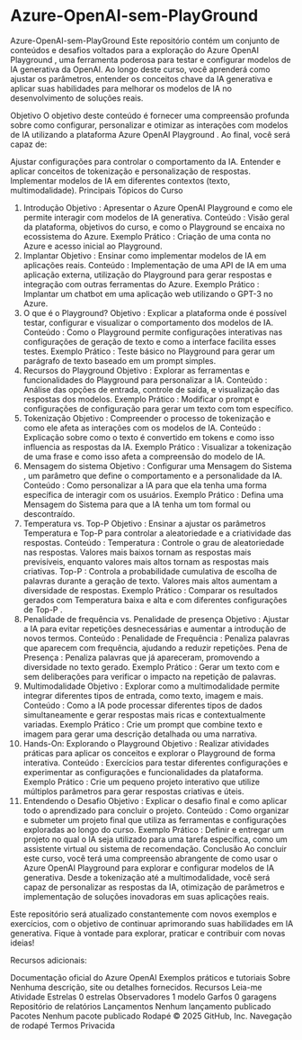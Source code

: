 # Azure-OpenAI-sem-PlayGround
Azure-OpenAI-sem-PlayGround
Este repositório contém um conjunto de conteúdos e desafios voltados para a exploração do Azure OpenAI Playground , uma ferramenta poderosa para testar e configurar modelos de IA generativa da OpenAI. Ao longo deste curso, você aprenderá como ajustar os parâmetros, entender os conceitos chave da IA ​​generativa e aplicar suas habilidades para melhorar os modelos de IA no desenvolvimento de soluções reais.

Objetivo
O objetivo deste conteúdo é fornecer uma compreensão profunda sobre como configurar, personalizar e otimizar as interações com modelos de IA utilizando a plataforma Azure OpenAI Playground . Ao final, você será capaz de:

Ajustar configurações para controlar o comportamento da IA.
Entender e aplicar conceitos de tokenização e personalização de respostas.
Implementar modelos de IA em diferentes contextos (texto, multimodalidade).
Principais Tópicos do Curso
1. Introdução
Objetivo : Apresentar o Azure OpenAI Playground e como ele permite interagir com modelos de IA generativa.
Conteúdo : Visão geral da plataforma, objetivos do curso, e como o Playground se encaixa no ecossistema do Azure.
Exemplo Prático : Criação de uma conta no Azure e acesso inicial ao Playground.
2. Implantar
Objetivo : Ensinar como implementar modelos de IA em aplicações reais.
Conteúdo : Implementação de uma API de IA em uma aplicação externa, utilização do Playground para gerar respostas e integração com outras ferramentas do Azure.
Exemplo Prático : Implantar um chatbot em uma aplicação web utilizando o GPT-3 no Azure.
3. O que é o Playground?
Objetivo : Explicar a plataforma onde é possível testar, configurar e visualizar o comportamento dos modelos de IA.
Conteúdo : Como o Playground permite configurações interativas nas configurações de geração de texto e como a interface facilita esses testes.
Exemplo Prático : Teste básico no Playground para gerar um parágrafo de texto baseado em um prompt simples.
4. Recursos do Playground
Objetivo : Explorar as ferramentas e funcionalidades do Playground para personalizar a IA.
Conteúdo : Análise das opções de entrada, controle de saída, e visualização das respostas dos modelos.
Exemplo Prático : Modificar o prompt e configurações de configuração para gerar um texto com tom específico.
5. Tokenização
Objetivo : Compreender o processo de tokenização e como ele afeta as interações com os modelos de IA.
Conteúdo : Explicação sobre como o texto é convertido em tokens e como isso influencia as respostas da IA.
Exemplo Prático : Visualizar a tokenização de uma frase e como isso afeta a compreensão do modelo de IA.
6. Mensagem do sistema
Objetivo : Configurar uma Mensagem do Sistema , um parâmetro que define o comportamento e a personalidade da IA.
Conteúdo : Como personalizar a IA para que ela tenha uma forma específica de interagir com os usuários.
Exemplo Prático : Defina uma Mensagem do Sistema para que a IA tenha um tom formal ou descontraído.
7. Temperatura vs. Top-P
Objetivo : Ensinar a ajustar os parâmetros Temperatura e Top-P para controlar a aleatoriedade e a criatividade das respostas.
Conteúdo :
Temperatura : Controle o grau de aleatoriedade nas respostas. Valores mais baixos tornam as respostas mais previsíveis, enquanto valores mais altos tornam as respostas mais criativas.
Top-P : Controla a probabilidade cumulativa de escolha de palavras durante a geração de texto. Valores mais altos aumentam a diversidade de respostas.
Exemplo Prático : Comparar os resultados gerados com Temperatura baixa e alta e com diferentes configurações de Top-P .
8. Penalidade de frequência vs. Penalidade de presença
Objetivo : Ajustar a IA para evitar repetições desnecessárias e aumentar a introdução de novos termos.
Conteúdo :
Penalidade de Frequência : Penaliza palavras que aparecem com frequência, ajudando a reduzir repetições.
Pena de Presença : Penaliza palavras que já apareceram, promovendo a diversidade no texto gerado.
Exemplo Prático : Gerar um texto com e sem deliberações para verificar o impacto na repetição de palavras.
9. Multimodalidade
Objetivo : Explorar como a multimodalidade permite integrar diferentes tipos de entrada, como texto, imagem e mais.
Conteúdo : Como a IA pode processar diferentes tipos de dados simultaneamente e gerar respostas mais ricas e contextualmente variadas.
Exemplo Prático : Crie um prompt que combine texto e imagem para gerar uma descrição detalhada ou uma narrativa.
10. Hands-On: Explorando o Playground
Objetivo : Realizar atividades práticas para aplicar os conceitos e explorar o Playground de forma interativa.
Conteúdo : Exercícios para testar diferentes configurações e experimentar as configurações e funcionalidades da plataforma.
Exemplo Prático : Crie um pequeno projeto interativo que utilize múltiplos parâmetros para gerar respostas criativas e úteis.
11. Entendendo o Desafio
Objetivo : Explicar o desafio final e como aplicar todo o aprendizado para concluir o projeto.
Conteúdo : Como organizar e submeter um projeto final que utiliza as ferramentas e configurações exploradas ao longo do curso.
Exemplo Prático : Definir e entregar um projeto no qual o IA seja utilizado para uma tarefa específica, como um assistente virtual ou sistema de recomendação.
Conclusão
Ao concluir este curso, você terá uma compreensão abrangente de como usar o Azure OpenAI Playground para explorar e configurar modelos de IA generativa. Desde a tokenização até a multimodalidade, você será capaz de personalizar as respostas da IA, otimização de parâmetros e implementação de soluções inovadoras em suas aplicações reais.

Este repositório será atualizado constantemente com novos exemplos e exercícios, com o objetivo de continuar aprimorando suas habilidades em IA generativa. Fique à vontade para explorar, praticar e contribuir com novas ideias!

Recursos adicionais:

Documentação oficial do Azure OpenAI
Exemplos práticos e tutoriais
Sobre
Nenhuma descrição, site ou detalhes fornecidos.
Recursos
 Leia-me
 Atividade
Estrelas
 0 estrelas
Observadores
 1 modelo
Garfos
 0 garagens
Repositório de relatórios
Lançamentos
Nenhum lançamento publicado
Pacotes
Nenhum pacote publicado
Rodapé
© 2025 GitHub, Inc.
Navegação de rodapé
Termos
Privacida
